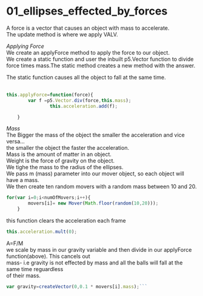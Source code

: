 # 01_ellipses_effected_by_forces<br/>

A force is a vector that causes an object with mass to accelerate.<br/>
The update method is where we apply VALV.<br/>

*Applying Force*<br/>
We create an applyForce method to apply the force to our object.<br/>
We create a static function and user the inbuilt p5.Vector function to divide force times mass.The static method creates a new method with the answer.<br/>

The static function causes all the object to fall at the same time. <br/><br/>
```js 
this.applyForce=function(force){ 
		var f =p5.Vector.div(force,this.mass); 
				this.acceleration.add(f); 

	}
```
*Mass*<br/>
The Bigger the mass of the object the smaller the acceleration and vice versa...<br/> the smaller the object the faster the acceleration.<br/>
Mass is the amount of matter in an object.<br/>
Weight is the force of gravity on the object. <br/>
We tighe the mass to the radius of the ellipses.<br/>
We pass m (mass) parameter into our mover object, so each object will have a mass.<br/>
We then create ten random movers with a random mass between 10 and 20.<br/>

```js
for(var i=0;i<numOfMovers;i++){
		movers[i]= new Mover(Math.floor(random(10,20)));
	}
```

this function clears the acceleration each frame<br/>

```js
this.acceleration.mult(0);
```  

A=F/M<br/>
we scale by mass  in our gravity variable and then divide in our applyForce function(above). This cancels out <br/>mass- i.e gravity is not effected by mass and all the balls will fall at the same time reguardless<br/> of their mass.<br/>
```js
var gravity=createVector(0,0.1 * movers[i].mass);```